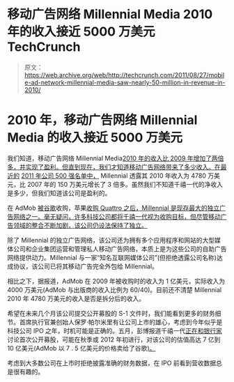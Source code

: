 # 移动广告网络 Millennial Media 2010 年的收入接近 5000 万美元 TechCrunch

> 原文：<https://web.archive.org/web/http://techcrunch.com/2011/08/27/mobile-ad-network-millennial-media-saw-nearly-50-million-in-revenue-in-2010/>

# 2010 年，移动广告网络 Millennial Media 的收入接近 5000 万美元

我们知道，移动广告网络 Millennial Media[2010 年的收入比 2009 年增加了两倍多，并实现了盈利。但直到现在，我们才知道移动广告网络带来了多少收入。在最近的](https://web.archive.org/web/20230204232754/https://techcrunch.com/2011/01/05/mobile-ad-network-millennial-media-raises-27-5-million-tripled-revenue-in-2010/) [2011 年公司 500 强名单中，](https://web.archive.org/web/20230204232754/http://www.inc.com/inc5000/profile/millennial-media) Millennial 透露其 2010 年收入为 4780 万美元，比 2007 年的 150 万美元增长了 3 倍多。虽然我们不知道千禧一代的净收入是多少，但我们知道该公司是盈利的。

在 AdMob [被谷歌](https://web.archive.org/web/20230204232754/https://techcrunch.com/2009/11/09/google-acquires-admob/)收购，苹果[收购 Quattro 之后，Millennial 是现存最大的独立广告网络之一。毫无疑问，许多科技公司都将千禧一代视为收购目标，但尽管移动广告领域的整合不断加剧，该公司仍设法保持了独立。](https://web.archive.org/web/20230204232754/https://techcrunch.com/2010/01/04/apple-acquires-quattro-wireless/)

除了 Millennial 的独立广告网络，该公司还为拥有多个应用程序和网站的大型媒体公司和企业集团运营和管理私人移动广告网络，本质上是为这些公司的自助广告网络提供动力。Millennial 与一家“知名互联网媒体公司”(但拒绝透露公司名称)达成协议，该公司已将其移动广告完全外包给 Millennial。

相比之下，据报道，AdMob 在 2009 年被收购时的收入为 1 亿美元，实际收入为 4000 万美元(AdMob 与出版商的收入比例为 60/40)。目前还不清楚 Millennial 2010 年 4780 万美元的收入是否是拆分后的收入。

希望在未来几个月该公司提交公开募股的 S-1 文件时，我们能看到更多的财务细节。首席执行官兼创始人保罗·帕尔米里有让公司上市的雄心，考虑到今年似乎是科技公司 IPO 之年，时机可能是正确的。五月，彭博报道千禧一代[正在和银行家](https://web.archive.org/web/20230204232754/http://www.bloomberg.com/news/2011-05-18/millennial-media-is-said-to-talk-with-banks-about-ipo-as-mobile-ads-surge.html)讨论首次公开募股，可能在秋季或 2012 年初进行，对该公司的估值高达 7 亿到 10 亿美元(AdMob 以 7 . 5 亿美元的价格卖给了谷歌[)。](https://web.archive.org/web/20230204232754/https://techcrunch.com/2009/11/09/google-acquires-admob/)

考虑到大多数公司在上市时拒绝披露准确的财务数据，在 IPO 前看到营收数据总是很有趣的。